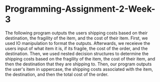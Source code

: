 # Programming-Assignment-2-Week-3

The following program outputs the users shipping costs based on their destination, the fragility of the item, and the cost of their item. First, we used IO manipulation to 
format the outputs. Afterwards, we receieve the users input of what item it is, if its fragile, the cost of the order, and the destination. Then, we used nested 
decision structures to determine the shipping costs based on the fragility of the item, the cost of their item, and then the destination that they are shipping to. Then, our
program outputs the user's item in uppercase, the shipping costs associated with the item, the destination, and then the total cost of the order. 

